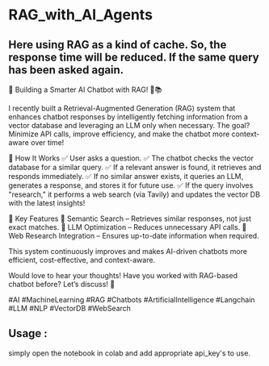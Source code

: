 # RAG_with_AI_Agents
## Here using RAG as a kind of cache. So, the response time will be reduced. If the same query has been asked again.
🚀 Building a Smarter AI Chatbot with RAG! 🤖📚

I recently built a Retrieval-Augmented Generation (RAG) system that enhances chatbot responses by intelligently fetching information from a vector database and leveraging an LLM only when necessary. The goal? Minimize API calls, improve efficiency, and make the chatbot more context-aware over time!

🔹 How It Works
✅ User asks a question.
✅ The chatbot checks the vector database for a similar query.
✅ If a relevant answer is found, it retrieves and responds immediately.
✅ If no similar answer exists, it queries an LLM, generates a response, and stores it for future use.
✅ If the query involves "research," it performs a web search (via Tavily) and updates the vector DB with the latest insights!

🔹 Key Features
🔹 Semantic Search – Retrieves similar responses, not just exact matches.
🔹 LLM Optimization – Reduces unnecessary API calls.
🔹 Web Research Integration – Ensures up-to-date information when required.

This system continuously improves and makes AI-driven chatbots more efficient, cost-effective, and context-aware.

Would love to hear your thoughts! Have you worked with RAG-based chatbot before? Let’s discuss! 🚀

#AI #MachineLearning #RAG #Chatbots #ArtificialIntelligence #Langchain #LLM #NLP #VectorDB #WebSearch

## Usage :
simply open the notebook in colab and add appropriate api_key's to use.
